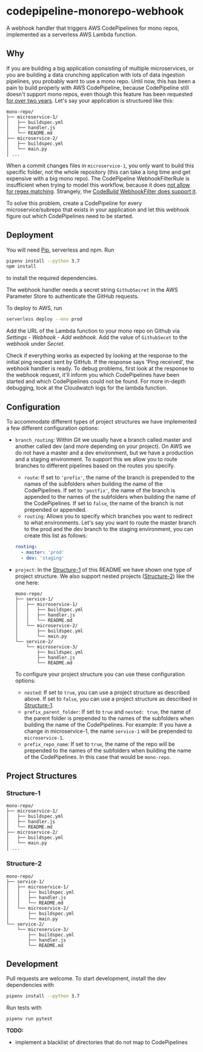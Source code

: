 # codepipeline-monorepo-webhook
A webhook handler that triggers AWS CodePipelines for mono repos, implemented as a serverless AWS Lambda function.

## Why
If you are building a big application consisting of multiple microservices, or you are building a data crunching application with lots of data ingestion pipelines, you probably want to use a mono repo.
Until now, this has been a pain to build properly with AWS CodePipeline, because CodePipeline still doesn't support mono repos, even though this feature has been requested [for over two years](https://forums.aws.amazon.com/thread.jspa?threadID=265045).
Let's say your application is structured like this:
```
mono-repo/
├── microservice-1/
│   ├── buildspec.yml
│   ├── handler.js
│   └── README.md
├── microservice-2/
│   ├── buildspec.yml
│   └── main.py
│ ...
```
When a commit changes files in `microservice-1`, you only want to build this specific folder, not the whole repository (this can take a long time and get expensive with a big mono repo). 
The CodePipeline WebhookFilterRule is insufficient when trying to model this workflow, because it does [not allow for regex matching](https://docs.aws.amazon.com/AWSCloudFormation/latest/UserGuide/aws-properties-codepipeline-webhook-webhookfilterrule.html).
Strangely, the [Code*Build* WebhookFilter does support it](https://docs.aws.amazon.com/codebuild/latest/APIReference/API_WebhookFilter.html).

To solve this problem, create a CodePipeline for every microservice/subrepo that exists in your application and let this webhook figure out which CodePipelines need to be started.

## Deployment
You will need [Pip](https://pypi.org/project/pip/), serverless and npm. Run
```bash
pipenv install --python 3.7
npm install
```
to install the required dependencies. 

The webhook handler needs a secret string `GithubSecret` in the AWS Parameter Store to authenticate the GitHub requests.

To deploy to AWS, run
```bash
serverless deploy --env prod
```

Add the URL of the Lambda function to your mono repo on Github via _Settings - Webhook - Add webhook_. Add the value of `GithubSecet` to the webhook under _Secret_.

Check if everything works as expected by looking at the response to the initial ping request sent by GitHub. If the response says 'Ping received', the webhook handler is ready. To debug problems, first look at the response to the webhook request, it'll inform you which CodePipelines have been started and which CodePipelines could not be found. For more in-depth debugging, look at the Cloudwatch logs for the lambda function.

## Configuration
To accommodate different types of project structures we have implemented a few different configuration options:

* `branch_routing`: Within Git we usually have a branch called master and another called dev (and more depending on your project). On AWS we do not have a master and a dev environment, but we have a production and a staging environment. To support this we allow you to route branches to different pipelines based on the routes you specify.
  * `route`: If set to `'prefix'`, the name of the branch is prepended to the names of the subfolders when building the name of the CodePipelines. If set to `'postfix'`, the name of the branch is appended to the names of the subfolders when building the name of the CodePipelines. If set to `false`, the name of the branch is not prepended or appended.
  * `routing`: Allows you to specify which branches you want to redirect to what environments. Let's say you want to route the master branch to the prod and the dev branch to the staging environment, you can create this list as follows:
  ```yml
  routing:
    - master: 'prod'
    - dev: 'staging'
  ```

* `project`: In the [Structure-1](#Structure-1) of this README we have shown one type of project structure. We also support nested projects ([Structure-2](#Structure-2)) like the one here:
  ```
  mono-repo/
  ├── service-1/
  │   ├── microservice-1/
  │   │   ├── buildspec.yml
  │   │   ├── handler.js
  │   │   └── README.md
  │   └── microservice-2/
  │       ├── buildspec.yml
  │       └── main.py
  └── service-2/
      └── microservice-3/
          ├── buildspec.yml
          ├── handler.js
          └── README.md
  ```

  To configure your project structure you can use these configuration options:

  * `nested`: If set to `true`, you can use a project structure as described above. If set to `false`, you can use a project structure as described in [Structure-1](#Structure-1).
  * `prefix_parent_folder`: If set to `true` and `nested: true`, the name of the parent folder is prepended to the names of the subfolders when building the name of the CodePipelines. For example: If you have a change in microservice-1, the name `service-1` will be prepended to `microservice-1`.
  * `prefix_repo_name`: If set to `true`, the name of the repo will be prepended to the names of the subfolders when building the name of the CodePipelines. In this case that would be `mono-repo`.

## Project Structures
### Structure-1
```
mono-repo/
├── microservice-1/
│   ├── buildspec.yml
│   ├── handler.js
│   └── README.md
├── microservice-2/
│   ├── buildspec.yml
│   └── main.py
│ ...
```

### Structure-2
```
mono-repo/
├── service-1/
│   ├── microservice-1/
│   │   ├── buildspec.yml
│   │   ├── handler.js
│   │   └── README.md
│   └── microservice-2/
│       ├── buildspec.yml
│       └── main.py
└── service-2/
    └── microservice-3/
        ├── buildspec.yml
        ├── handler.js
        └── README.md
```

## Development
Pull requests are welcome. To start development, install the dev dependencies with
```bash
pipenv install --python 3.7
```
Run tests with
```bash
pipenv run pytest
```
**TODO:**
* implement a blacklist of directories that do not map to CodePipelines
